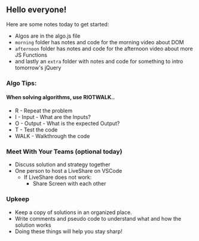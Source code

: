 ## Hello everyone!
Here are some notes today to get started:
- Algos are in the algo.js file
- `morning` folder has notes and code for the morning video about DOM
- `afternoon` folder has notes and code for the afternoon video about more JS Functions
- and lastly an `extra` folder with notes and code for something to intro tomorrow's jQuery

### Algo Tips:
#### When solving algorithms, use RIOTWALK..
- R - Repeat the problem
- I - Input - What are the Inputs?
- O - Output - What is the expected Output?
- T - Test the code
- WALK - Walkthrough the code

### Meet With Your Teams (optional today)
- Discuss solution and strategy together
- One person to host a LiveShare on VSCode
    - If LiveShare does not work:
        - Share Screen with each other

### Upkeep
- Keep a copy of solutions in an organized place.
- Write comments and pseudo code to understand what and how the solution works
- Doing these things will help you stay sharp!